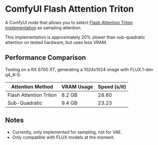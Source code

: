 # ComfyUI Flash Attention Triton

A ComfyUI node that allows you to select [Flash Attention Triton implementation](https://github.com/triton-lang/triton/blob/main/python/tutorials/06-fused-attention.py) as sampling attention.

This implementation is approximately 20% slower than sub-quadratic attention on tested hardware, but uses less VRAM.

## Performance Comparison

Testing on a RX 6700 XT, generating a 1024x1024 image with FLUX.1-dev q4_K-S:

| Attention Method      | VRAM Usage | Speed (s/it) |
|-----------------------|------------|--------------|
| Flash Attention Triton| 8.2 GB     | 28.60        |
| Sub-Quadratic         | 9.4 GB     | 23.23        |

## Notes

- Currently, only implemented for sampling, not for VAE.
- Only compatible with FLUX models at the moment.

